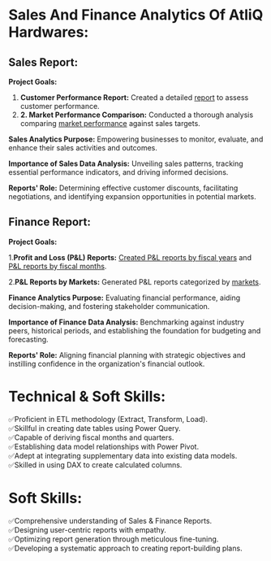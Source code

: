 # Sales And Finance Analytics Of AtliQ Hardwares:
## Sales Report:
**Project Goals:**

 1. **Customer Performance Report:** Created a detailed [report](https://github.com/Hardip001/Sales-Analytics-FMCG/blob/main/Customer%20Performance%20Report.pdf) to assess customer performance.
 2. **2. Market Performance Comparison:** Conducted a thorough analysis comparing [market performance](https://github.com/Hardip001/Sales-Analytics-FMCG/blob/main/Market%20Performance%20vs%20Target%20Report.pdf) against sales targets.

**Sales Analytics Purpose:** Empowering businesses to monitor, evaluate, and enhance their sales activities and outcomes.

**Importance of Sales Data Analysis:** Unveiling sales patterns, tracking essential performance indicators, and driving informed decisions.

**Reports' Role:** Determining effective customer discounts, facilitating negotiations, and identifying expansion opportunities in potential markets.

## Finance Report:
**Project Goals:**

1.**Profit and Loss (P&L) Reports:** [Created P&L reports by fiscal years](https://github.com/Hardip001/Sales-Analytics-FMCG/blob/main/P%26L%20Statement%20by%20Fiscal%20Year.pdf) and [P&L reports by fiscal months](https://github.com/Hardip001/Sales-Analytics-FMCG/blob/main/P%26L%20Statement%20by%20Months.pdf).

2.**P&L Reports by Markets:** Generated P&L reports categorized by [markets](https://github.com/Hardip001/Sales-Analytics-FMCG/blob/main/P%26L%20Statement%20by%20Markets.pdf).

**Finance Analytics Purpose:** Evaluating financial performance, aiding decision-making, and fostering stakeholder communication.

**Importance of Finance Data Analysis:** Benchmarking against industry peers, historical periods, and establishing the foundation for budgeting and forecasting.

**Reports' Role:** Aligning financial planning with strategic objectives and instilling confidence in the organization's financial outlook.

# Technical & Soft Skills:
✅️Proficient in ETL methodology (Extract, Transform, Load).                                           
✅️Skillful in creating date tables using Power Query.                                              
✅️Capable of deriving fiscal months and quarters.                                       
✅️Establishing data model relationships with Power Pivot.                                     
✅️Adept at integrating supplementary data into existing data models.                           
✅️Skilled in using DAX to create calculated columns.                                        

# Soft Skills:
✅️Comprehensive understanding of Sales & Finance Reports.                               
✅️Designing user-centric reports with empathy.   
✅️Optimizing report generation through meticulous fine-tuning.                         
✅️Developing a systematic approach to creating report-building plans.                         

